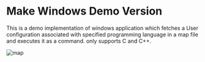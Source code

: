 # Make Windows Demo Version
This is a demo implementation of windows application which fetches a User configuration associated with specified programming language in a map file and executes it as a command.
only supports C and C++.

![map](https://github.com/mfc0d1ng/make/assets/131618380/ae861303-cbb6-46b8-85ed-d4f08ef1ccd3)

